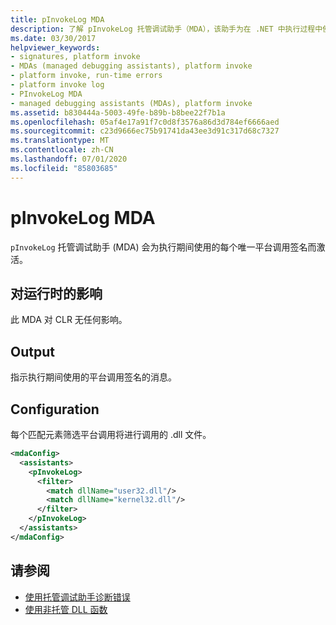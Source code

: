 ```yaml
---
title: pInvokeLog MDA
description: 了解 pInvokeLog 托管调试助手（MDA），该助手为在 .NET 中执行过程中使用的每个唯一平台调用签名激活。
ms.date: 03/30/2017
helpviewer_keywords:
- signatures, platform invoke
- MDAs (managed debugging assistants), platform invoke
- platform invoke, run-time errors
- platform invoke log
- PInvokeLog MDA
- managed debugging assistants (MDAs), platform invoke
ms.assetid: b830444a-5003-49fe-b89b-b8bee22f7b1a
ms.openlocfilehash: 05af4e17a91f7c0d8f3576a86d3d784ef6666aed
ms.sourcegitcommit: c23d9666ec75b91741da43ee3d91c317d68c7327
ms.translationtype: MT
ms.contentlocale: zh-CN
ms.lasthandoff: 07/01/2020
ms.locfileid: "85803685"
---
```

# <a name="pinvokelog-mda"></a>pInvokeLog MDA
`pInvokeLog` 托管调试助手 (MDA) 会为执行期间使用的每个唯一平台调用签名而激活。  
  
## <a name="effect-on-the-runtime"></a>对运行时的影响  
 此 MDA 对 CLR 无任何影响。  
  
## <a name="output"></a>Output  
 指示执行期间使用的平台调用签名的消息。  
  
## <a name="configuration"></a>Configuration  
 每个匹配元素筛选平台调用将进行调用的 .dll 文件。  
  
```xml  
<mdaConfig>  
  <assistants>  
    <pInvokeLog>  
      <filter>  
        <match dllName="user32.dll"/>  
        <match dllName="kernel32.dll"/>  
      </filter>  
    </pInvokeLog>  
  </assistants>  
</mdaConfig>  
```  
  
## <a name="see-also"></a>请参阅

- [使用托管调试助手诊断错误](diagnosing-errors-with-managed-debugging-assistants.md)
- [使用非托管 DLL 函数](../interop/consuming-unmanaged-dll-functions.md)
